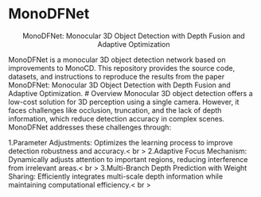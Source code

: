 # MonoDFNet
<p align="center">MonoDFNet: Monocular 3D Object Detection with Depth Fusion and Adaptive Optimization</p>
MonoDFNet is a monocular 3D object detection network based on improvements to MonoCD. This repository provides the source code, datasets, and instructions to reproduce the results from the paper MonoDFNet: Monocular 3D Object Detection with Depth Fusion and Adaptive Optimization.
# Overview
Monocular 3D object detection offers a low-cost solution for 3D perception using a single camera. However, it faces challenges like occlusion, truncation, and the lack of depth information, which reduce detection accuracy in complex scenes. MonoDFNet addresses these challenges through:  

1.Parameter Adjustments: Optimizes the learning process to improve detection robustness and accuracy.< br >
2.Adaptive Focus Mechanism: Dynamically adjusts attention to important regions, reducing interference from irrelevant areas.< br >
3.Multi-Branch Depth Prediction with Weight Sharing: Efficiently integrates multi-scale depth information while maintaining computational efficiency.< br >
